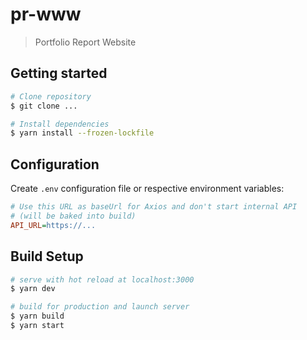 # pr-www

> Portfolio Report Website

## Getting started

```bash
# Clone repository
$ git clone ...

# Install dependencies
$ yarn install --frozen-lockfile
```

## Configuration

Create `.env` configuration file or respective environment variables:
```ini
# Use this URL as baseUrl for Axios and don't start internal API
# (will be baked into build)
API_URL=https://...
```

## Build Setup

``` bash
# serve with hot reload at localhost:3000
$ yarn dev

# build for production and launch server
$ yarn build
$ yarn start
```
